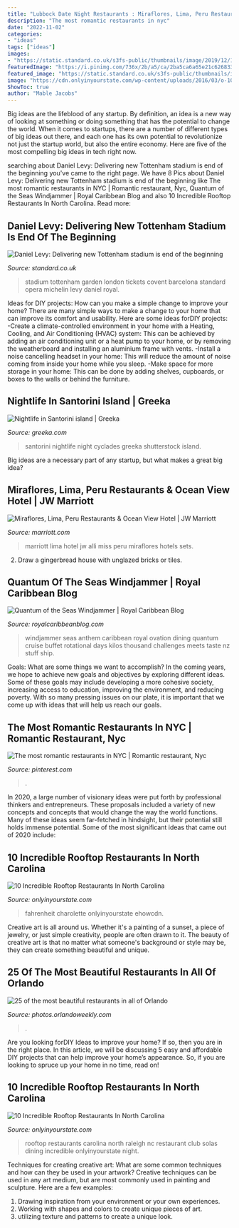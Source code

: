 ```yaml
---
title: "Lubbock Date Night Restaurants : Miraflores, Lima, Peru Restaurants &amp; Ocean View Hotel"
description: "The most romantic restaurants in nyc"
date: "2022-11-02"
categories:
- "ideas"
tags: ["ideas"]
images:
- "https://static.standard.co.uk/s3fs-public/thumbnails/image/2019/12/18/11/tottenhamstadium1812abcd.jpg"
featuredImage: "https://i.pinimg.com/736x/2b/a5/ca/2ba5ca6a65e21c626833066692faa31d.jpg"
featured_image: "https://static.standard.co.uk/s3fs-public/thumbnails/image/2019/12/18/11/tottenhamstadium1812abcd.jpg"
image: "https://cdn.onlyinyourstate.com/wp-content/uploads/2016/03/o-106-700x525.jpg"
ShowToc: true
author: "Mable Jacobs"
---
```



Big ideas are the lifeblood of any startup. By definition, an idea is a new way of looking at something or doing something that has the potential to change the world. When it comes to startups, there are a number of different types of big ideas out there, and each one has its own potential to revolutionize not just the startup world, but also the entire economy. Here are five of the most compelling big ideas in tech right now.

	

		
searching about Daniel Levy: Delivering new Tottenham stadium is end of the beginning you've came to the right page. We have 8 Pics about Daniel Levy: Delivering new Tottenham stadium is end of the beginning like The most romantic restaurants in NYC | Romantic restaurant, Nyc, Quantum of the Seas Windjammer | Royal Caribbean Blog and also 10 Incredible Rooftop Restaurants In North Carolina. Read more:
		
    
## Daniel Levy: Delivering New Tottenham Stadium Is End Of The Beginning

<img loading=lazy src="https://static.standard.co.uk/s3fs-public/thumbnails/image/2019/12/18/11/tottenhamstadium1812abcd.jpg" onerror="this.onerror=null;this.src='https://tse3.mm.bing.net/th?id=OIP.ZAYEQh4Dfo7EB71UcmdFigHaE8&amp;pid=15.1';" alt="Daniel Levy: Delivering new Tottenham stadium is end of the beginning">

_Source: standard.co.uk_

>stadium tottenham garden london tickets covent barcelona standard opera michelin levy daniel royal. 

	

Ideas for DIY projects: How can you make a simple change to improve your home?
There are many simple ways to make a change to your home that can improve its comfort and usability. Here are some ideas forDIY projects: 
-Create a climate-controlled environment in your home with a Heating, Cooling, and Air Conditioning (HVAC) system: This can be achieved by adding an air conditioning unit or a heat pump to your home, or by removing the weatherboard and installing an aluminium frame with vents. 
-Install a noise cancelling headset in your home: This will reduce the amount of noise coming from inside your home while you sleep. 
-Make space for more storage in your home: This can be done by adding shelves, cupboards, or boxes to the walls or behind the furniture.

    
## Nightlife In Santorini Island | Greeka

<img loading=lazy src="https://www.greeka.com/photos/cyclades/santorini/night-life/hero/santorini-night-life-1280.jpg" onerror="this.onerror=null;this.src='https://tse4.mm.bing.net/th?id=OIP.V1YQoat3D5EFuDfGNmkmbQHaE9&amp;pid=15.1';" alt="Nightlife in Santorini island | Greeka">

_Source: greeka.com_

>santorini nightlife night cyclades greeka shutterstock island. 

	

Big ideas are a necessary part of any startup, but what makes a great big idea? 

    
## Miraflores, Lima, Peru Restaurants &amp; Ocean View Hotel | JW Marriott

<img loading=lazy src="https://cache.marriott.com/marriottassets/marriott/LIMDT/limdt-exterior-0116-hor-feat.jpg" onerror="this.onerror=null;this.src='https://tse1.mm.bing.net/th?id=OIP.NuukW1VmBqwBKqnkq-h8FQHaC9&amp;pid=15.1';" alt="Miraflores, Lima, Peru Restaurants &amp; Ocean View Hotel | JW Marriott">

_Source: marriott.com_

>marriott lima hotel jw alli miss peru miraflores hotels sets. 

	

2. Draw a gingerbread house with unglazed bricks or tiles.

    
## Quantum Of The Seas Windjammer | Royal Caribbean Blog

<img loading=lazy src="https://www.royalcaribbeanblog.com/sites/default/files/styles/nivo_small/public/low_1414855077_DC4P82192014-11-0114-37-16.jpg?itok=ex_LlnhP" onerror="this.onerror=null;this.src='https://tse2.mm.bing.net/th?id=OIP.REMlut5SvJUrZ-RHd18T9gHaE8&amp;pid=15.1';" alt="Quantum of the Seas Windjammer | Royal Caribbean Blog">

_Source: royalcaribbeanblog.com_

>windjammer seas anthem caribbean royal ovation dining quantum cruise buffet rotational days kilos thousand challenges meets taste nz stuff ship. 

	

Goals: What are some things we want to accomplish?
In the coming years, we hope to achieve new goals and objectives by exploring different ideas. Some of these goals may include developing a more cohesive society, increasing access to education, improving the environment, and reducing poverty. With so many pressing issues on our plate, it is important that we come up with ideas that will help us reach our goals.

    
## The Most Romantic Restaurants In NYC | Romantic Restaurant, Nyc

<img loading=lazy src="https://i.pinimg.com/736x/2b/a5/ca/2ba5ca6a65e21c626833066692faa31d.jpg" onerror="this.onerror=null;this.src='https://tse4.mm.bing.net/th?id=OIP.Df12Caa6TB2pk_wt1gzw4gHaFj&amp;pid=15.1';" alt="The most romantic restaurants in NYC | Romantic restaurant, Nyc">

_Source: pinterest.com_

>. 

	

In 2020, a large number of visionary ideas were put forth by professional thinkers and entrepreneurs. These proposals included a variety of new concepts and concepts that would change the way the world functions. Many of these ideas seem far-fetched in hindsight, but their potential still holds immense potential. Some of the most significant ideas that came out of 2020 include: 

    
## 10 Incredible Rooftop Restaurants In North Carolina

<img loading=lazy src="https://cdn.onlyinyourstate.com/wp-content/uploads/2016/03/o-106-700x525.jpg" onerror="this.onerror=null;this.src='https://tse4.mm.bing.net/th?id=OIP.SLrgiFrfx4YrzyV6Im2KEQHaFj&amp;pid=15.1';" alt="10 Incredible Rooftop Restaurants In North Carolina">

_Source: onlyinyourstate.com_

>fahrenheit charolette onlyinyourstate ehowcdn. 

	

Creative art is all around us. Whether it's a painting of a sunset, a piece of jewelry, or just simple creativity, people are often drawn to it. The beauty of creative art is that no matter what someone's background or style may be, they can create something beautiful and unique.

    
## 25 Of The Most Beautiful Restaurants In All Of Orlando

<img loading=lazy src="https://photos.orlandoweekly.com/wp-content/uploads/2019/01/Garp-And-Fuss-1000.jpg" onerror="this.onerror=null;this.src='https://tse4.mm.bing.net/th?id=OIP.tUT_i8PhOxNk7M59RzZ8OwHaGj&amp;pid=15.1';" alt="25 of the most beautiful restaurants in all of Orlando">

_Source: photos.orlandoweekly.com_

>. 

	

Are you looking forDIY Ideas to improve your home? If so, then you are in the right place. In this article, we will be discussing 5 easy and affordable DIY projects that can help improve your home’s appearance. So, if you are looking to spruce up your home in no time, read on!

    
## 10 Incredible Rooftop Restaurants In North Carolina

<img loading=lazy src="http://cdn.onlyinyourstate.com/wp-content/uploads/2016/03/o-2-37-700x394.jpg" onerror="this.onerror=null;this.src='https://tse4.mm.bing.net/th?id=OIP.Yqiwxd_qSjwSAHmOdlJ_6wHaEK&amp;pid=15.1';" alt="10 Incredible Rooftop Restaurants In North Carolina">

_Source: onlyinyourstate.com_

>rooftop restaurants carolina north raleigh nc restaurant club solas dining incredible onlyinyourstate night. 

	

Techniques for creating creative art: What are some common techniques and how can they be used in your artwork?
Creative techniques can be used in any art medium, but are most commonly used in painting and sculpture. Here are a few examples:
1. Drawing inspiration from your environment or your own experiences.
2. Working with shapes and colors to create unique pieces of art.
3. utilizing texture and patterns to create a unique look.


